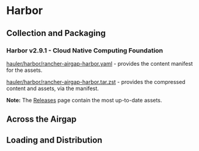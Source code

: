 # Harbor

## Collection and Packaging

### Harbor v2.9.1 - Cloud Native Computing Foundation

[hauler/harbor/rancher-airgap-harbor.yaml](https://rancher-airgap.s3.amazonaws.com/v2.0.0/hauler/harbor/rancher-airgap-harbor.yaml) - provides the content manifest for the assets.

[hauler/harbor/rancher-airgap-harbor.tar.zst](https://rancher-airgap.s3.amazonaws.com/v2.0.0/hauler/harbor/rancher-airgap-harbor.tar.zst) - provides the compressed content and assets, via the manifest.

**Note:** The [Releases](https://github.com/zackbradys/rancher-airgap/releases) page contain the most up-to-date assets.

## Across the Airgap

## Loading and Distribution